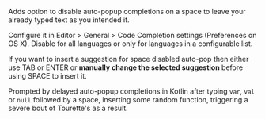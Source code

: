 Adds option to disable auto-popup completions on a space to leave your already typed text as you
intended it.

Configure it in Editor > General > Code Completion settings (Preferences on OS X). Disable for
all languages or only for languages in a configurable list.

If you want to insert a suggestion for space disabled auto-pop then either use TAB or ENTER or
**manually change the selected suggestion** before using SPACE to insert it.

Prompted by delayed auto-popup completions in Kotlin after typing `var`, `val` or `null`
followed by a space, inserting some random function, triggering a severe bout of Tourette's as a
result.
